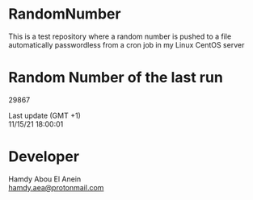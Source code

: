 # RandomNumber    
This is a test repository where a random number is pushed to a file automatically passwordless from a cron job in my Linux CentOS server    
# Random Number of the last run   
29867
      
Last update (GMT +1)    
11/15/21 18:00:01
# Developer    
Hamdy Abou El Anein   
hamdy.aea@protonmail.com
